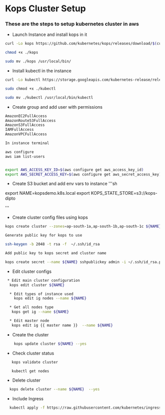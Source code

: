 # Kops Cluster Setup

### These are the steps to setup kubernetes cluster in aws

- Launch Instance and install kops in it 

```sh
curl -Lo kops https://github.com/kubernetes/kops/releases/download/$(curl -s https://api.github.com/repos/kubernetes/kops/releases/latest | grep tag_name | cut -d '"' -f 4)/kops-darwin-amd64

chmod +x ./kops

sudo mv ./kops /usr/local/bin/
```

- Install kubectl in the instance

```sh
curl -Lo kubectl https://storage.googleapis.com/kubernetes-release/release/$(curl -s https://storage.googleapis.com/kubernetes-release/release/stable.txt)/bin/linux/amd64/kubectl

sudo chmod +x ./kubectl

sudo mv ./kubectl /usr/local/bin/kubectl
```

- Create group and add user with permissions
```sh
AmazonEC2FullAccess
AmazonRoute53FullAccess
AmazonS3FullAccess
IAMFullAccess
AmazonVPCFullAccess

In instance terminal

aws configure           
aws iam list-users      


export AWS_ACCESS_KEY_ID=$(aws configure get aws_access_key_id)
export AWS_SECRET_ACCESS_KEY=$(aws configure get aws_secret_access_key)

```

- Create S3 bucket and add env vars to instance
'''sh

export NAME=kopsdemo.k8s.local
export KOPS_STATE_STORE=s3://kops-dipto

'''

- Create cluster config files using kops 
```sh
kops create cluster --zones=ap-south-1a,ap-south-1b,ap-south-1c ${NAME} 

Generate public key for kops to use 

ssh-keygen -b 2048 -t rsa -f  ~/.ssh/id_rsa

Add public key to kops secret and cluster name

kops create secret --name ${NAME} sshpublickey admin -i ~/.ssh/id_rsa.pub


```

- Edit cluster configs
```sh
 * Edit main cluster configuration
  kops edit cluster ${NAME}

  * Edit types of instance used
    kops edit ig nodes --name ${NAME}

  * Get all nodes type
   kops get ig --name ${NAME}

  * Edit master node 
   kops edit ig {{ master name }}  --name ${NAME}

```

- Create the cluster 
```sh
    kops update cluster ${NAME} --yes
```

- Check cluster status
```sh
   kops validate cluster 

   kubectl get nodes
```

- Delete cluster
```sh
  kops delete cluster --name ${NAME}  --yes
```

- Include Ingress
```sh
  kubectl apply -f https://raw.githubusercontent.com/kubernetes/ingress-nginx/controller-v0.35.0/deploy/static/provider/aws/deploy.yaml
```





